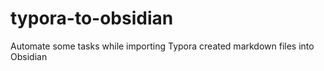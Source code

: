 # typora-to-obsidian
Automate some tasks while importing Typora created markdown files into Obsidian

